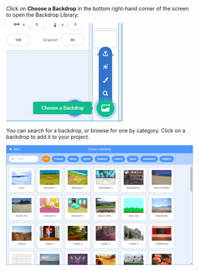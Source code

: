 Click on **Choose a Backdrop** in the bottom right-hand corner of the screen to open the Backdrop Library:

![තිර රුව](images/stage-choose.png)

You can search for a backdrop, or browse for one by category. Click on a backdrop to add it to your project.

![The Backdrop Library.](images/backdrop.png)